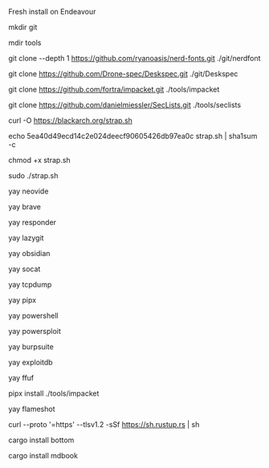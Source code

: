 Fresh install on Endeavour

mkdir git

mdir tools

git clone --depth 1 https://github.com/ryanoasis/nerd-fonts.git ./git/nerdfont

git clone https://github.com/Drone-spec/Deskspec.git ./git/Deskspec

git clone https://github.com/fortra/impacket.git ./tools/impacket

git clone https://github.com/danielmiessler/SecLists.git ./tools/seclists

curl -O https://blackarch.org/strap.sh

echo 5ea40d49ecd14c2e024deecf90605426db97ea0c strap.sh | sha1sum -c

chmod +x strap.sh

sudo ./strap.sh

yay neovide

yay brave

yay responder

yay lazygit

yay obsidian

yay socat

yay tcpdump

yay pipx

yay powershell

yay powersploit

yay burpsuite

yay exploitdb

yay ffuf

pipx install ./tools/impacket

yay flameshot

curl --proto '=https' --tlsv1.2 -sSf https://sh.rustup.rs | sh

cargo install bottom

cargo install mdbook


